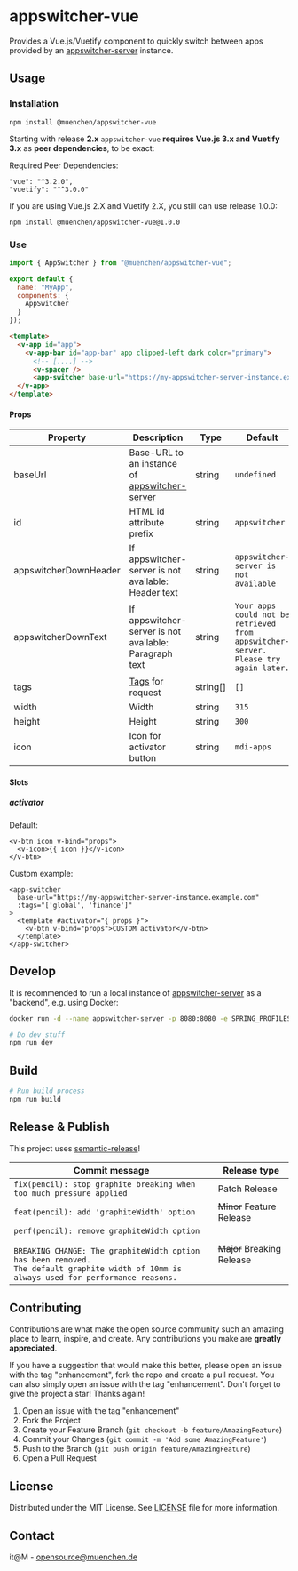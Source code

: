 # appswitcher-vue

Provides a Vue.js/Vuetify component to quickly switch between apps provided by an [appswitcher-server](https://github.com/it-at-m/appswitcher-server) instance.

## Usage

### Installation

```console
npm install @muenchen/appswitcher-vue
```

Starting with release **2.x** `appswitcher-vue` **requires Vue.js 3.x and Vuetify 3.x** as **peer dependencies**, to be exact:

Required Peer Dependencies:

```
"vue": "^3.2.0",
"vuetify": "^^3.0.0"
```

If you are using Vue.js 2.X and Vuetify 2.X, you still can use release 1.0.0:

```console
npm install @muenchen/appswitcher-vue@1.0.0
```

### Use

```js
import { AppSwitcher } from "@muenchen/appswitcher-vue";
```

```js
export default {
  name: "MyApp",
  components: {
    AppSwitcher
  }
});
```

```html
<template>
  <v-app id="app">
    <v-app-bar id="app-bar" app clipped-left dark color="primary">
      <!-- [....] -->
      <v-spacer />
      <app-switcher base-url="https://my-appswitcher-server-instance.example.com" :tags="['global', 'finance']"/>
  </v-app>
</template>
```

#### Props

| Property              | Description                                                                                    | Type     | Default                                                                             |
| --------------------- | ---------------------------------------------------------------------------------------------- | -------- | ----------------------------------------------------------------------------------- |
| baseUrl               | Base-URL to an instance of [appswitcher-server](https://github.com/it-at-m/appswitcher-server) | string   | `undefined`                                                                         |
| id                    | HTML id attribute prefix                                                                       | string   | `appswitcher`                                                                       |
| appswitcherDownHeader | If appswitcher-server is not available: Header text                                            | string   | `appswitcher-server is not available`                                               |
| appswitcherDownText   | If appswitcher-server is not available: Paragraph text                                         | string   | `Your apps could not be retrieved from appswitcher-server. Please try again later.` |
| tags                  | [Tags](https://github.com/it-at-m/appswitcher-server?tab=readme-ov-file#tags) for request      | string[] | `[]`                                                                                |
| width                 | Width                                                                                          | string   | `315`                                                                               |
| height                | Height                                                                                         | string   | `300`                                                                               |
| icon                  | Icon for activator button                                                                      | string   | `mdi-apps`                                                                          |

#### Slots

##### activator

Default:

```vue
<v-btn icon v-bind="props">
  <v-icon>{{ icon }}</v-icon>
</v-btn>
```

Custom example:

```vue
<app-switcher
  base-url="https://my-appswitcher-server-instance.example.com"
  :tags="['global', 'finance']"
>
  <template #activator="{ props }">
    <v-btn v-bind="props">CUSTOM activator</v-btn>
  </template>
</app-switcher>
```

## Develop

It is recommended to run a local instance of [appswitcher-server](https://github.com/it-at-m/appswitcher-server) as a "backend", e.g. using Docker:

```bash
docker run -d --name appswitcher-server -p 8080:8080 -e SPRING_PROFILES_ACTIVE=demo ghcr.io/it-at-m/appswitcher-server:latest
```

```bash
# Do dev stuff
npm run dev
```

## Build

```bash
# Run build process
npm run build
```

## Release & Publish

This project uses [semantic-release](https://github.com/semantic-release/semantic-release)!

| Commit message                                                                                                                                                                                   | Release type               |
| ------------------------------------------------------------------------------------------------------------------------------------------------------------------------------------------------ | -------------------------- |
| `fix(pencil): stop graphite breaking when too much pressure applied`                                                                                                                             | Patch Release              |
| `feat(pencil): add 'graphiteWidth' option`                                                                                                                                                       | ~~Minor~~ Feature Release  |
| `perf(pencil): remove graphiteWidth option`<br><br>`BREAKING CHANGE: The graphiteWidth option has been removed.`<br>`The default graphite width of 10mm is always used for performance reasons.` | ~~Major~~ Breaking Release |

## Contributing

Contributions are what make the open source community such an amazing place to learn, inspire, and create. Any contributions you make are **greatly appreciated**.

If you have a suggestion that would make this better, please open an issue with the tag "enhancement", fork the repo and create a pull request. You can also simply open an issue with the tag "enhancement".
Don't forget to give the project a star! Thanks again!

1. Open an issue with the tag "enhancement"
2. Fork the Project
3. Create your Feature Branch (`git checkout -b feature/AmazingFeature`)
4. Commit your Changes (`git commit -m 'Add some AmazingFeature'`)
5. Push to the Branch (`git push origin feature/AmazingFeature`)
6. Open a Pull Request

## License

Distributed under the MIT License. See [LICENSE](LICENSE) file for more information.

## Contact

it@M - <opensource@muenchen.de>
